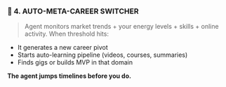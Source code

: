 ### 🧠 4. **AUTO-META-CAREER SWITCHER**

> Agent monitors market trends + your energy levels + skills + online activity.
> When threshold hits:

- It generates a new career pivot
- Starts auto-learning pipeline (videos, courses, summaries)
- Finds gigs or builds MVP in that domain

**The agent jumps timelines before you do.**
